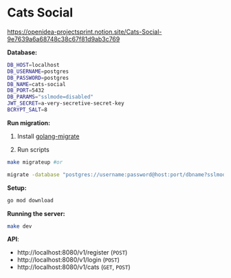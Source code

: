 # Cats Social

https://openidea-projectsprint.notion.site/Cats-Social-9e7639a6a68748c38c67f81d9ab3c769

**Database:**

```sh
DB_HOST=localhost
DB_USERNAME=postgres
DB_PASSWORD=postgres
DB_NAME=cats-social
DB_PORT=5432
DB_PARAMS="sslmode=disabled"
JWT_SECRET=a-very-secretive-secret-key
BCRYPT_SALT=8
```

**Run migration:**

1. Install [golang-migrate](https://github.com/golang-migrate/migrate/tree/master/cmd/migrate#installation)

2. Run scripts

```sh
make migrateup #or

migrate -database "postgres://username:password@host:port/dbname?sslmode=disable" -path db/migrations up
```

**Setup:**

```sh
go mod download
```

**Running the server:**

```sh
make dev
```

**API**:

- http://localhost:8080/v1/register (`POST`)
- http://localhost:8080/v1/login (`POST`)
- http://localhost:8080/v1/cats (`GET`, `POST`)
